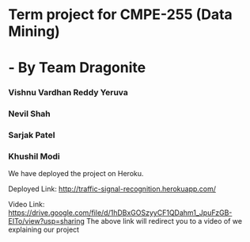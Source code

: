 # Term project for CMPE-255 (Data Mining)
# - By Team Dragonite
### Vishnu Vardhan Reddy Yeruva
### Nevil Shah
### Sarjak Patel
### Khushil Modi


We have deployed the project on Heroku. 

Deployed Link: http://traffic-signal-recognition.herokuapp.com/

Video Link: https://drive.google.com/file/d/1hDBxGOSzyyCF1QDahm1_JpuFzGB-EITo/view?usp=sharing
The above link will redirect you to a video of we explaining our project
